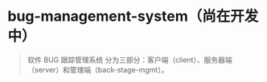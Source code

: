 # bug-management-system（尚在开发中）
> 软件 BUG 跟踪管理系统
    分为三部分：客户端（client）、服务器端（server）和管理端（back-stage-mgmt）。
